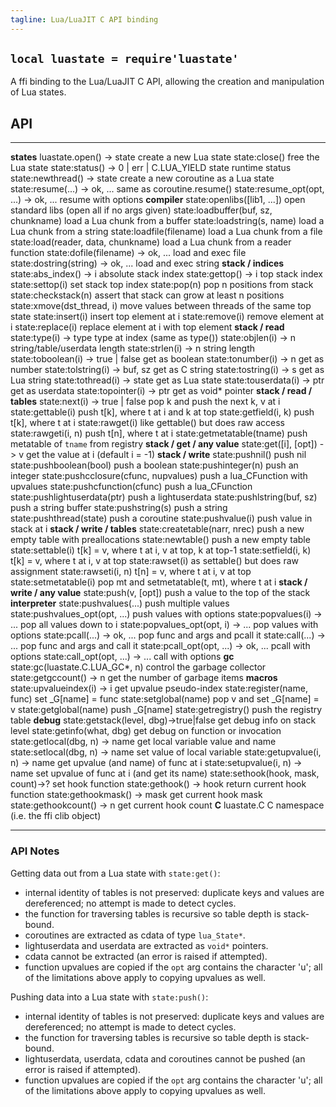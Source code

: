 ```yaml
---
tagline: Lua/LuaJIT C API binding
---
```


## `local luastate = require'luastate'`

A ffi binding to the Lua/LuaJIT C API, allowing the creation and manipulation
of Lua states.

## API

--------------------------------------- --------------------------------------
__states__
luastate.open() -> state                create a new Lua state
state:close()                           free the Lua state
state:status() -> 0 | err | C.LUA_YIELD state runtime status
state:newthread() -> state              create a new coroutine as a Lua state
state:resume(...) -> ok, ...            same as coroutine.resume()
state:resume_opt(opt, ...) -> ok, ...   resume with options
__compiler__
state:openlibs([lib1, ...])             open standard libs (open all if no args given)
state:loadbuffer(buf, sz, chunkname)    load a Lua chunk from a buffer
state:loadstring(s, name)               load a Lua chunk from a string
state:loadfile(filename)                load a Lua chunk from a file
state:load(reader, data, chunkname)     load a Lua chunk from a reader function
state:dofile(filename) -> ok, ...       load and exec file
state:dostring(string) -> ok, ...       load and exec string
__stack / indices__
state:abs_index() -> i                  absolute stack index
state:gettop() -> i                     top stack index
state:settop(i)                         set stack top index
state:pop(n)                            pop n positions from stack
state:checkstack(n)                     assert that stack can grow at least n positions
state:xmove(dst_thread, i)              move values between threads of the same top state
state:insert(i)                         insert top element at i
state:remove(i)                         remove element at i
state:replace(i)                        replace element at i with top element
__stack / read__
state:type(i) -> type                   type at index (same as type())
state:objlen(i) -> n                    string/table/userdata length
state:strlen(i) -> n                    string length
state:toboolean(i) -> true | false      get as boolean
state:tonumber(i) -> n                  get as number
state:tolstring(i) -> buf, sz           get as C string
state:tostring(i) -> s                  get as Lua string
state:tothread(i) -> state              get as Lua state
state:touserdata(i) -> ptr              get as userdata
state:topointer(i) -> ptr               get as void* pointer
__stack / read / tables__
state:next(i) -> true | false           pop k and push the next k, v at i
state:gettable(i)                       push t[k], where t at i and k at top
state:getfield(i, k)                    push t[k], where t at i
state:rawget(i)                         like gettable() but does raw access
state:rawgeti(i, n)                     push t[n], where t at i
state:getmetatable(tname)               push metatable of `tname` from registry
__stack / get / any value__
state:get([i], [opt]) -> v              get the value at i (default i = -1)
__stack / write__
state:pushnil()                         push nil
state:pushboolean(bool)                 push a boolean
state:pushinteger(n)                    push an integer
state:pushcclosure(cfunc, nupvalues)    push a lua_CFunction with upvalues
state:pushcfunction(cfunc)              push a lua_CFunction
state:pushlightuserdata(ptr)            push a lightuserdata
state:pushlstring(buf, sz)              push a string buffer
state:pushstring(s)                     push a string
state:pushthread(state)                 push a coroutine
state:pushvalue(i)                      push value in stack at i
__stack / write / tables__
state:createtable(narr, nrec)           push a new empty table with preallocations
state:newtable()                        push a new empty table
state:settable(i)                       t[k] = v, where t at i, v at top, k at top-1
state:setfield(i, k)                    t[k] = v, where t at i, v at top
state:rawset(i)                         as settable() but does raw assignment
state:rawseti(i, n)                     t[n] = v, where t at i, v at top
state:setmetatable(i)                   pop mt and setmetatable(t, mt), where t at i
__stack / write / any value__
state:push(v, [opt])                    push a value to the top of the stack
__interpreter__
state:pushvalues(...)                   push multiple values
state:pushvalues_opt(opt, ...)          push values with options
state:popvalues(i) -> ...               pop all values down to i
state:popvalues_opt(opt, i) -> ...      pop values with options
state:pcall(...) -> ok, ...             pop func and args and pcall it
state:call(...) -> ...                  pop func and args and call it
state:pcall_opt(opt, ...) -> ok, ...    pcall with options
state:call_opt(opt, ...) -> ...         call with options
__gc__
state:gc(luastate.C.LUA_GC*, n)         control the garbage collector
state:getgccount() -> n                 get the number of garbage items
__macros__
state:upvalueindex(i) -> i              get upvalue pseudo-index
state:register(name, func)              set _G[name] = func
state:setglobal(name)                   pop v and set _G[name] = v
state:getglobal(name)                   push _G[name]
state:getregistry()                     push the registry table
__debug__
state:getstack(level, dbg)->true|false  get debug info on stack level
state:getinfo(what, dbg)                get debug on function or invocation
state:getlocal(dbg, n) -> name          get local variable value and name
state:setlocal(dbg, n) -> name          set value of local variable
state:getupvalue(i, n) -> name          get upvalue (and name) of func at i
state:setupvalue(i, n) -> name          set upvalue of func at i (and get its name)
state:sethook(hook, mask, count)->?     set hook function
state:gethook() -> hook                 return current hook function
state:gethookmask() -> mask             get current hook mask
state:gethookcount() -> n               get current hook count
__C__
luastate.C                              C namespace (i.e. the ffi clib object)
--------------------------------------- --------------------------------------

### API Notes

Getting data out from a Lua state with `state:get()`:

  * internal identity of tables is not preserved: duplicate keys
  and values are dereferenced; no attempt is made to detect cycles.
  * the function for traversing tables is recursive so table depth
  is stack-bound.
  * coroutines are extracted as cdata of type `lua_State*`.
  * lightuserdata and userdata are extracted as `void*` pointers.
  * cdata cannot be extracted (an error is raised if attempted).
  * function upvalues are copied if the `opt` arg contains the character 'u';
  all of the limitations above apply to copying upvalues as well.

Pushing data into a Lua state with `state:push()`:

  * internal identity of tables is not preserved: duplicate keys
  and values are dereferenced; no attempt is made to detect cycles.
  * the function for traversing tables is recursive so table depth
  is stack-bound.
  * lightuserdata, userdata, cdata and coroutines cannot be pushed
  (an error is raised if attempted).
  * function upvalues are copied if the `opt` arg contains the character 'u';
  all of the limitations above apply to copying upvalues as well.

